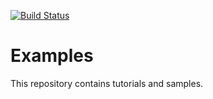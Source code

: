 [![Build Status](https://travis-ci.org/sixturtle/examples.png?branch=master)](https://travis-ci.org/sixturtle/examples)
# Examples
This repository contains tutorials and samples.
